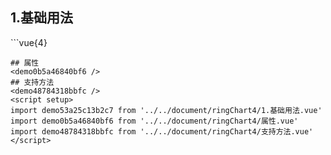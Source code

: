 ## 1.基础用法
<demo53a25c13b2c7 />
```vue{4}
<template>
    <ring-chart-4 ref="chartRef" v-bind="chartOption"></ring-chart-4>
</template>

<script setup>
import { ref, onMounted } from 'vue';

const chartRef = ref();

const seriesData = [
    { value: 1048, name: '正常' },
    { value: 735, name: '故障' },
    { value: 580, name: '告警' },
    { value: 484, name: '离线' }
];
// 组合配置项
const chartOption = {
    seriesData
};

onMounted(() => chartRef.value.renderChart());
</script>
<style lang="scss" scoped>
.zrx-chart {
    height: 664px;
    background-color: rgb(3, 43, 68);
}
</style>
```
## 属性
<demo0b5a46840bf6 />
## 支持方法
<demo48784318bbfc />
<script setup>
import demo53a25c13b2c7 from '../../document/ringChart4/1.基础用法.vue'
import demo0b5a46840bf6 from '../../document/ringChart4/属性.vue'
import demo48784318bbfc from '../../document/ringChart4/支持方法.vue'
</script>
